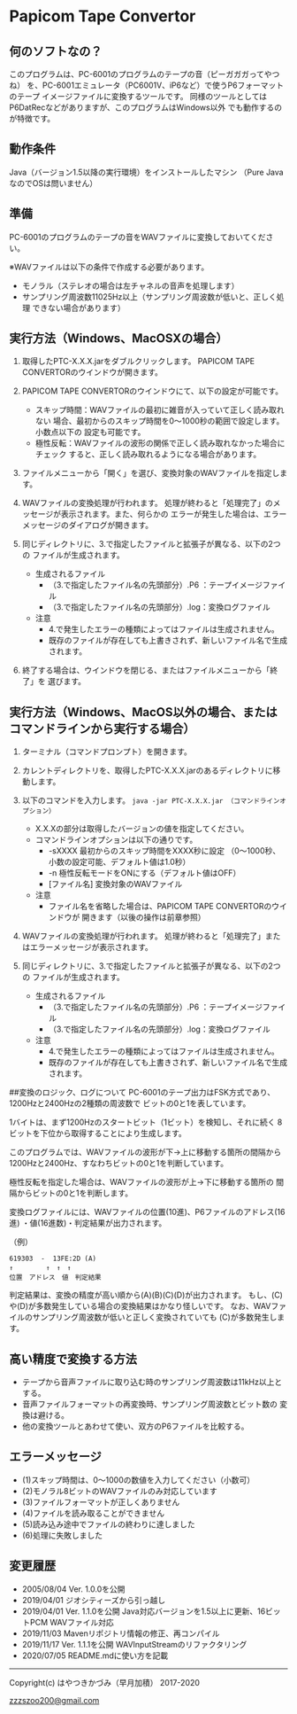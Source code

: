 # Papicom Tape Convertor

## 何のソフトなの？

このプログラムは、PC-6001のプログラムのテープの音（ピーガガガってやつね）
を、PC-6001エミュレータ（PC6001V、iP6など）で使うP6フォーマットのテープ
イメージファイルに変換するツールです。
同様のツールとしてはP6DatRecなどがありますが、このプログラムはWindows以外
でも動作するのが特徴です。

## 動作条件

Java（バージョン1.5以降の実行環境）をインストールしたマシン
（Pure JavaなのでOSは問いません）

## 準備

PC-6001のプログラムのテープの音をWAVファイルに変換しておいてください。

※WAVファイルは以下の条件で作成する必要があります。
* モノラル（ステレオの場合は左チャネルの音声を処理します）
* サンプリング周波数11025Hz以上（サンプリング周波数が低いと、正しく処理
できない場合があります）


## 実行方法（Windows、MacOSXの場合）

1. 取得したPTC-X.X.X.jarをダブルクリックします。
PAPICOM TAPE CONVERTORのウインドウが開きます。

2. PAPICOM TAPE CONVERTORのウインドウにて、以下の設定が可能です。
    * スキップ時間：WAVファイルの最初に雑音が入っていて正しく読み取れない
    場合、最初からのスキップ時間を0〜1000秒の範囲で設定します。小数点以下の
    設定も可能です。
    * 極性反転：WAVファイルの波形の関係で正しく読み取れなかった場合にチェック
    すると、正しく読み取れるようになる場合があります。

3. ファイルメニューから「開く」を選び、変換対象のWAVファイルを指定します。

4. WAVファイルの変換処理が行われます。
処理が終わると「処理完了」のメッセージが表示されます。また、何らかの
エラーが発生した場合は、エラーメッセージのダイアログが開きます。

5. 同じディレクトリに、3.で指定したファイルと拡張子が異なる、以下の2つの
ファイルが生成されます。
    * 生成されるファイル
        * （3.で指定したファイル名の先頭部分）.P6 ：テープイメージファイル
        * （3.で指定したファイル名の先頭部分）.log：変換ログファイル
    * 注意
        *  4.で発生したエラーの種類によってはファイルは生成されません。
        * 既存のファイルが存在しても上書きされず、新しいファイル名で生成されます。

6. 終了する場合は、ウインドウを閉じる、またはファイルメニューから「終了」を
選びます。

## 実行方法（Windows、MacOS以外の場合、またはコマンドラインから実行する場合）

1. ターミナル（コマンドプロンプト）を開きます。

2. カレントディレクトリを、取得したPTC-X.X.X.jarのあるディレクトリに移動します。

3. 以下のコマンドを入力します。
`java -jar PTC-X.X.X.jar （コマンドラインオプション）`
    * X.X.Xの部分は取得したバージョンの値を指定してください。
    * コマンドラインオプションは以下の通りです。
        * -sXXXX 最初からのスキップ時間をXXXX秒に設定
        （0〜1000秒、小数の設定可能、デフォルト値は1.0秒）
        *  -n 極性反転モードをONにする（デフォルト値はOFF）
        * [ファイル名] 変換対象のWAVファイル
    * 注意
        * ファイル名を省略した場合は、PAPICOM TAPE CONVERTORのウインドウが
        開きます（以後の操作は前章参照）

4. WAVファイルの変換処理が行われます。
処理が終わると「処理完了」またはエラーメッセージが表示されます。

5. 同じディレクトリに、3.で指定したファイルと拡張子が異なる、以下の2つの
ファイルが生成されます。
    * 生成されるファイル
        * （3.で指定したファイル名の先頭部分）.P6 ：テープイメージファイル
        * （3.で指定したファイル名の先頭部分）.log：変換ログファイル
    * 注意
        *  4.で発生したエラーの種類によってはファイルは生成されません。
        * 既存のファイルが存在しても上書きされず、新しいファイル名で生成されます。

##変換のロジック、ログについて
PC-6001のテープ出力はFSK方式であり、1200Hzと2400Hzの2種類の周波数で
ビットの0と1を表しています。

1バイトは、まず1200Hzのスタートビット（1ビット）を検知し、それに続く
8ビットを下位から取得することにより生成します。

このプログラムでは、WAVファイルの波形が下→上に移動する箇所の間隔から
1200Hzと2400Hz、すなわちビットの0と1を判断しています。

極性反転を指定した場合は、WAVファイルの波形が上→下に移動する箇所の
間隔からビットの0と1を判断します。

変換ログファイルには、WAVファイルの位置(10進)、P6ファイルのアドレス(16進)
・値(16進数)・判定結果が出力されます。

（例）

```
619303  -  13FE:2D (A)
↑　　　　　↑　↑　↑
位置　アドレス　値　判定結果
```

判定結果は、変換の精度が高い順から(A)(B)(C)(D)が出力されます。
もし、(C)や(D)が多数発生している場合の変換結果はかなり怪しいです。
なお、WAVファイルのサンプリング周波数が低いと正しく変換されていても
(C)が多数発生します。

## 高い精度で変換する方法
* テープから音声ファイルに取り込む時のサンプリング周波数は11kHz以上とする。
* 音声ファイルフォーマットの再変換時、サンプリング周波数とビット数の
変換は避ける。
* 他の変換ツールとあわせて使い、双方のP6ファイルを比較する。

## エラーメッセージ
* (1)スキップ時間は、0〜1000の数値を入力してください（小数可）
* (2)モノラル8ビットのWAVファイルのみ対応しています
* (3)ファイルフォーマットが正しくありません
* (4)ファイルを読み取ることができません
* (5)読み込み途中でファイルの終わりに達しました
* (6)処理に失敗しました

## 変更履歴

* 2005/08/04 Ver. 1.0.0を公開
* 2019/04/01 ジオシティーズから引っ越し
* 2019/04/01 Ver. 1.1.0を公開
  Java対応バージョンを1.5以上に更新、16ビットPCM WAVファイル対応
* 2019/11/03 Mavenリポジトリ情報の修正、再コンパイル
* 2019/11/17 Ver. 1.1.1を公開
  WAVInputStreamのリファクタリング
* 2020/07/05 README.mdに使い方を記載

--------
Copyright(c) はやつきかづみ（早月加積） 2017-2020

zzzszoo200@gmail.com
